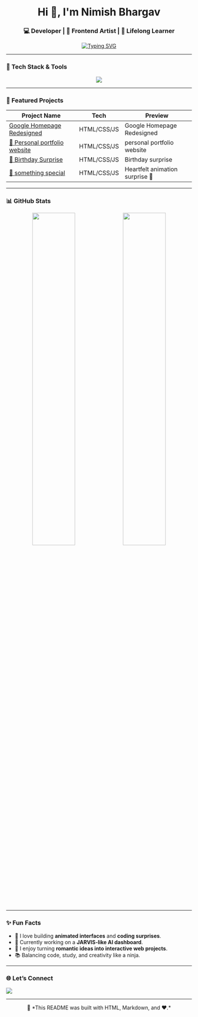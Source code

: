 <h1 align="center">Hi 👋, I'm Nimish Bhargav</h1>
<h3 align="center">💻 Developer | 🎨 Frontend Artist | 🚀 Lifelong Learner</h3>

<p align="center">
 <a href="https://git.io/typing-svg"><img src="https://readme-typing-svg.demolab.com?font=Fira+Code&pause=1000&color=00FFAA&center=true&random=true&width=435&lines=Turning+ideas+into+code+++%F0%9F%92%A1;Rafting+interactive+web+experience;Building+AI-Powered+Projects." alt="Typing SVG" /></a>
</p>

---

### 🔧 Tech Stack & Tools

<p align="center">
  <img src="https://skillicons.dev/icons?i=html,css,js,python,github,git,vscode,react,flask" />
</p>

---

### 🚀 Featured Projects

| Project Name | Tech | Preview |
|--------------|------|---------|
| [ Google Homepage Redesigned](https://google-homepage-lovat-chi.vercel.app/) | HTML/CSS/JS | Google Homepage Redesigned |
| [📄 Personal portfolio website](https://nimish-bhargav.vercel.app/) | HTML/CSS/JS |personal portfolio website |
| [🎂 Birthday Surprise ](https://birthday-lime-theta.vercel.app/) | HTML/CSS/JS | Birthday surprise |
| [🎁 something special](https://something-special-bay.vercel.app/) | HTML/CSS/JS | Heartfelt animation surprise 💖 |

---

### 📊 GitHub Stats

<p align="center">
  <img width="48%" src="https://github-readme-stats.vercel.app/api?username=Nimishbhargav&show_icons=true&theme=tokyonight" />
  <img width="48%" src="https://github-readme-streak-stats.herokuapp.com?user=Nimishbhargav&theme=tokyonight" />
</p>

---

### ✨ Fun Facts
- 🌌 I love building **animated interfaces** and **coding surprises**.
- 🧠 Currently working on a **JARVIS-like AI dashboard**.
- 🧩 I enjoy turning **romantic ideas into interactive web projects**.
- 📚 Balancing code, study, and creativity like a ninja.

---

### 🌐 Let’s Connect

<p align="center">
  
  <a href="mailto:YOUR_EMAIL@gmail.com"><img src="https://img.shields.io/badge/Gmail-white?style=for-the-badge&logo=gmail" /></a>
</p>

---

<p align="center">
  🧠 *This README was built with HTML, Markdown, and ❤️.*
</p>
